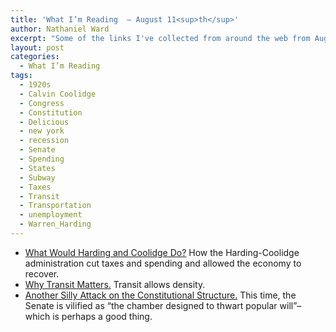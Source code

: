 ```yaml
---
title: 'What I’m Reading  — August 11<sup>th</sup>'
author: Nathaniel Ward
excerpt: "Some of the links I've collected from around the web from August 9th to August 11th."
layout: post
categories:
  - What I’m Reading
tags:
  - 1920s
  - Calvin Coolidge
  - Congress
  - Constitution
  - Delicious
  - new york
  - recession
  - Senate
  - Spending
  - States
  - Subway
  - Taxes
  - Transit
  - Transportation
  - unemployment
  - Warren_Harding
---
```

  * [What Would Harding and Coolidge Do?][1] How the Harding-Coolidge administration cut taxes and spending and allowed the economy to recover.
  * [Why Transit Matters.][2] Transit allows density.
  * [Another Silly Attack on the Constitutional Structure.][3] This time, the Senate is vilified as “the chamber designed to thwart popular will”–which is perhaps a good thing.

 [1]: http://www.burtfolsom.com/?p=365
 [2]: http://frumin.net/ation/2009/08/whats_capacity_go_to_do_with_m.html
 [3]: http://www.washingtonpost.com/wp-dyn/content/article/2009/08/07/AR2009080702045.html?hpid=opinionsbox1
